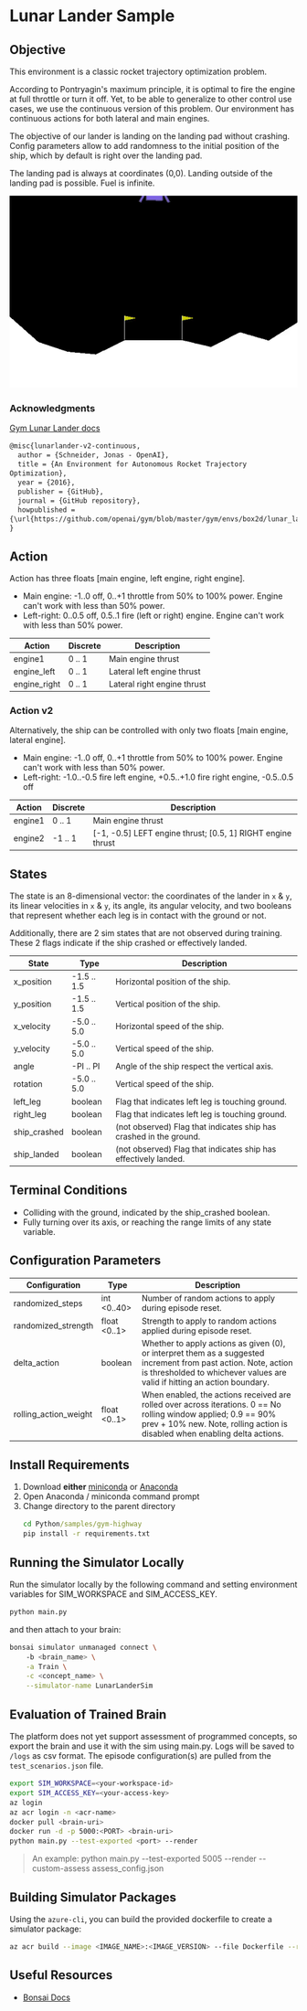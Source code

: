 # Lunar Lander Sample

## Objective

This environment is a classic rocket trajectory optimization problem.

According to Pontryagin's maximum principle, it is optimal to fire the engine at full throttle or turn it off. Yet, to be able to generalize to other control use cases, we use the continuous version of this problem. Our environment has continuous actions for both lateral and main engines.

The objective of our lander is landing on the landing pad without crashing. Config parameters allow to add randomness to the initial position of the ship, which by default is right over the landing pad.

The landing pad is always at coordinates (0,0). Landing outside of the landing pad is possible. Fuel is infinite.



![](https://raw.githubusercontent.com/cpow-89/Extended-Deep-Q-Learning-For-Open-AI-Gym-Environments/master/images/Lunar_Lander_v2.gif)


### Acknowledgments

[Gym Lunar Lander docs](https://gym.openai.com/envs/LunarLander-v2/)

```dotnetcli
@misc{lunarlander-v2-continuous,
  author = {Schneider, Jonas - OpenAI},
  title = {An Environment for Autonomous Rocket Trajectory Optimization},
  year = {2016},
  publisher = {GitHub},
  journal = {GitHub repository},
  howpublished = {\url{https://github.com/openai/gym/blob/master/gym/envs/box2d/lunar_lander.py}},
}
```

## Action

Action has three floats [main engine, left engine, right engine].
- Main engine: -1..0 off, 0..+1 throttle from 50% to 100% power. Engine can't work with less than 50% power.
- Left-right:  0..0.5 off, 0.5..1 fire (left or right) engine. Engine can't work with less than 50% power.

| Action | Discrete |  Description  |
| ------ | ---------------- | ------- |
| engine1 | 0 .. 1    |  Main engine thrust |
| engine_left | 0 .. 1    |  Lateral left engine thrust |
| engine_right | 0 .. 1    |  Lateral right engine thrust |

### Action v2

Alternatively, the ship can be controlled with only two floats [main engine, lateral engine].
- Main engine: -1..0 off, 0..+1 throttle from 50% to 100% power. Engine can't work with less than 50% power.
- Left-right:  -1.0..-0.5 fire left engine, +0.5..+1.0 fire right engine, -0.5..0.5 off

| Action | Discrete |  Description  |
| ------ | ---------------- | ------- |
| engine1 | 0 .. 1    |  Main engine thrust |
| engine2 | -1 .. 1    |  [-1, -0.5] LEFT engine thrust; [0.5, 1] RIGHT engine thrust |

## States

The state is an 8-dimensional vector: the coordinates of the lander in `x` & `y`, its linear
velocities in `x` & `y`, its angle, its angular velocity, and two booleans
that represent whether each leg is in contact with the ground or not.

Additionally, there are 2 sim states that are not observed during training. These 2 flags indicate if the ship crashed or effectively landed.

| State     | Type     | Description                                             |
| --------- | --------- | ------------------------------------------------------- |
| x_position     | -1.5 .. 1.5     | Horizontal position of the ship.                      |
| y_position     | -1.5 .. 1.5     | Vertical position of the ship.                        |
| x_velocity     | -5.0 .. 5.0     | Horizontal speed of the ship.                         |
| y_velocity     | -5.0 .. 5.0     | Vertical speed of the ship.                           |
| angle          | -PI .. PI       | Angle of the ship respect the vertical axis.          |
| rotation       | -5.0 .. 5.0     | Vertical speed of the ship.                           |
| left_leg       | boolean         | Flag that indicates left leg is touching ground.      |
| right_leg      | boolean         | Flag that indicates left leg is touching ground.      |
| ship_crashed   | boolean         | (not observed) Flag that indicates ship has crashed in the ground.   |
| ship_landed    | boolean         | (not observed) Flag that indicates ship has effectively landed.      |


## Terminal Conditions

- Colliding with the ground, indicated by the ship_crashed boolean.
- Fully turning over its axis, or reaching the range limits of any state variable.

## Configuration Parameters

| Configuration     | Type     | Description                                             |
| --------- | --------- | ------------------------------------------------------- |
| randomized_steps      | int <0..40>    | Number of random actions to apply during episode reset.              |
| randomized_strength   | float <0..1>   | Strength to apply to random actions applied during episode reset.    |
| delta_action          | boolean          | Whether to apply actions as given (0), or interpret them as a suggested increment from past action. Note, action is thresholded to whichever values are valid if hitting an action boundary.               |
| rolling_action_weight   | float <0..1>   | When enabled, the actions received are rolled over across iterations. 0 == No rolling window applied; 0.9 == 90% prev + 10% new. Note, rolling action is disabled when enabling delta actions.    |

## Install Requirements

1. Download **either** [miniconda](https://conda.io/miniconda.html) or [Anaconda](https://www.anaconda.com/download/)
2. Open Anaconda / miniconda command prompt
3. Change directory to the parent directory
    ```cmd
    cd Python/samples/gym-highway
    pip install -r requirements.txt
    ```

## Running the Simulator Locally

Run the simulator locally by the following command and setting environment variables for SIM_WORKSPACE and SIM_ACCESS_KEY.

```bash
python main.py
```

and then attach to your brain:

```bash
bonsai simulator unmanaged connect \                          
    -b <brain_name> \
    -a Train \
    -c <concept_name> \
    --simulator-name LunarLanderSim
```


## Evaluation of Trained Brain

The platform does not yet support assessment of programmed concepts, so export the brain and use it with the sim using main.py. Logs will be saved to `/logs` as csv format. The episode configuration(s) are pulled from the `test_scenarios.json` file.

```sh
export SIM_WORKSPACE=<your-workspace-id>
export SIM_ACCESS_KEY=<your-access-key>
az login
az acr login -n <acr-name>
docker pull <brain-uri>
docker run -d -p 5000:<PORT> <brain-uri>
python main.py --test-exported <port> --render
```

> An example: python main.py --test-exported 5005 --render --custom-assess assess_config.json

## Building Simulator Packages

Using the `azure-cli`, you can build the provided dockerfile to create a simulator package:

```bash
az acr build --image <IMAGE_NAME>:<IMAGE_VERSION> --file Dockerfile --registry <ACR_REGISTRY> .
```

## Useful Resources

- [Bonsai Docs](https://docs.microsoft.com/en-us/bonsai/)